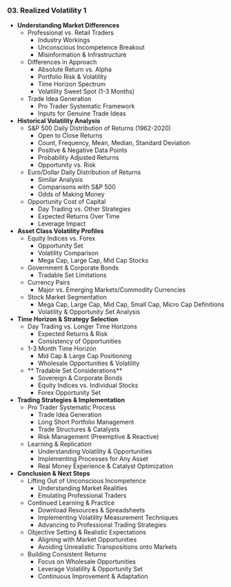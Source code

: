 ### 03. Realized Volatility 1
- **Understanding Market Differences**
    - Professional vs. Retail Traders
        - Industry Workings
        - Unconscious Incompetence Breakout
        - Misinformation & Infrastructure
    - Differences in Approach
        - Absolute Return vs. Alpha
        - Portfolio Risk & Volatility
        - Time Horizon Spectrum
        - Volatility Sweet Spot (1-3 Months)
    - Trade Idea Generation
        - Pro Trader Systematic Framework
        - Inputs for Genuine Trade Ideas
- **Historical Volatility Analysis**
    - S&P 500 Daily Distribution of Returns (1962-2020)
        - Open to Close Returns
        - Count, Frequency, Mean, Median, Standard Deviation
        - Positive & Negative Data Points
        - Probability Adjusted Returns
        - Opportunity vs. Risk
    - Euro/Dollar Daily Distribution of Returns
        - Similar Analysis
        - Comparisons with S&P 500
        - Odds of Making Money
    - Opportunity Cost of Capital
        - Day Trading vs. Other Strategies
        - Expected Returns Over Time
        - Leverage Impact
- **Asset Class Volatility Profiles**
    - Equity Indices vs. Forex
        - Opportunity Set
        - Volatility Comparison
        - Mega Cap, Large Cap, Mid Cap Stocks
    - Government & Corporate Bonds
        - Tradable Set Limitations
    - Currency Pairs
        - Major vs. Emerging Markets/Commodity Currencies
    - Stock Market Segmentation
        - Mega Cap, Large Cap, Mid Cap, Small Cap, Micro Cap Definitions
        - Volatility & Opportunity Set Analysis
- **Time Horizon & Strategy Selection**
    - Day Trading vs. Longer Time Horizons
        - Expected Returns & Risk
        - Consistency of Opportunities
    - 1-3 Month Time Horizon
        - Mid Cap & Large Cap Positioning
        - Wholesale Opportunities & Volatility
    - ** Tradable Set Considerations**
        - Sovereign & Corporate Bonds
        - Equity Indices vs. Individual Stocks
        - Forex Opportunity Set
- **Trading Strategies & Implementation**
    - Pro Trader Systematic Process
        - Trade Idea Generation
        - Long Short Portfolio Management
        - Trade Structures & Catalysts
        - Risk Management (Preemptive & Reactive)
    - Learning & Replication
        - Understanding Volatility & Opportunities
        - Implementing Processes for Any Asset
        - Real Money Experience & Catalyst Optimization
- **Conclusion & Next Steps**
    - Lifting Out of Unconscious Incompetence
        - Understanding Market Realities
        - Emulating Professional Traders
    - Continued Learning & Practice
        - Download Resources & Spreadsheets
        - Implementing Volatility Measurement Techniques
        - Advancing to Professional Trading Strategies
    - Objective Setting & Realistic Expectations
        - Aligning with Market Opportunities
        - Avoiding Unrealistic Transpositions onto Markets
    - Building Consistent Returns
        - Focus on Wholesale Opportunities
        - Leverage Volatility & Opportunity Set
        - Continuous Improvement & Adaptation
